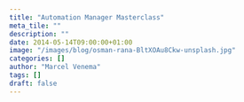 ```yaml
---
title: "Automation Manager Masterclass"
meta_tile: ""
description: ""
date: 2014-05-14T09:00:00+01:00
image: "/images/blog/osman-rana-BltXOAu8Ckw-unsplash.jpg"
categories: []
author: "Marcel Venema" 
tags: []
draft: false
---
```

